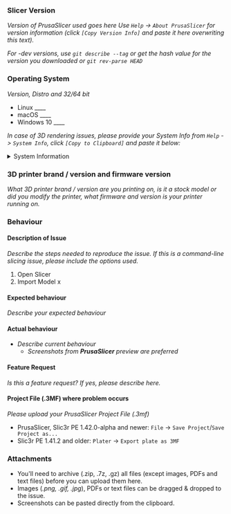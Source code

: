 ### Slicer Version
_Version of PrusaSlicer used goes here_
_Use `Help` -> `About PrusaSlicer` for version information (click `[Copy Version Info]` and paste it here overwriting this text)._

_For -dev versions, use `git describe --tag` or get the hash value for the version you downloaded or `git rev-parse HEAD`_


### Operating System
_Version, Distro and 32/64 bit_
* Linux ____
* macOS ____
* Windows 10 ____

_In case of 3D rendering issues, please provide your System Info from `Help` -> `System Info`, click `[Copy to Clipboard]` and paste it below:_
<details>
<summary>System Information</summary><pre>
=== PASTE YOUR SYSTEM INFO HERE (and replace this text) ===
</pre></details>


### 3D printer brand / version and firmware version
_What 3D printer brand / version are you printing on, is it a stock model or did you modify the printer, what firmware and version is your printer running on._

### Behaviour
#### Description of Issue
_Describe the steps needed to reproduce the issue. If this is a command-line slicing issue, please include the options used._
1. Open Slicer
1. Import Model x

#### Expected behaviour
_Describe your expected behaviour_

#### Actual behaviour
* _Describe current behaviour_
  * _Screenshots from __*PrusaSlicer*__ preview are preferred_

#### Feature Request
_Is this a feature request? If yes, please describe here._

#### Project File (.3MF) where problem occurs
_Please upload your PrusaSlicer Project File (.3mf)_
* PrusaSlicer, Slic3r PE 1.42.0-alpha and newer: `File` -> `Save Project`/`Save Project as...`
* Slic3r PE 1.41.2 and older: `Plater` -> `Export plate as 3MF`

### Attachments
* You'll need to archive (.zip, .7z, .gz) all files (except images, PDFs and text files) before you can upload them here.
* Images (_.png, .gif, .jpg_), PDFs or text files can be dragged & dropped to the issue.
* Screenshots can be pasted directly from the clipboard.

